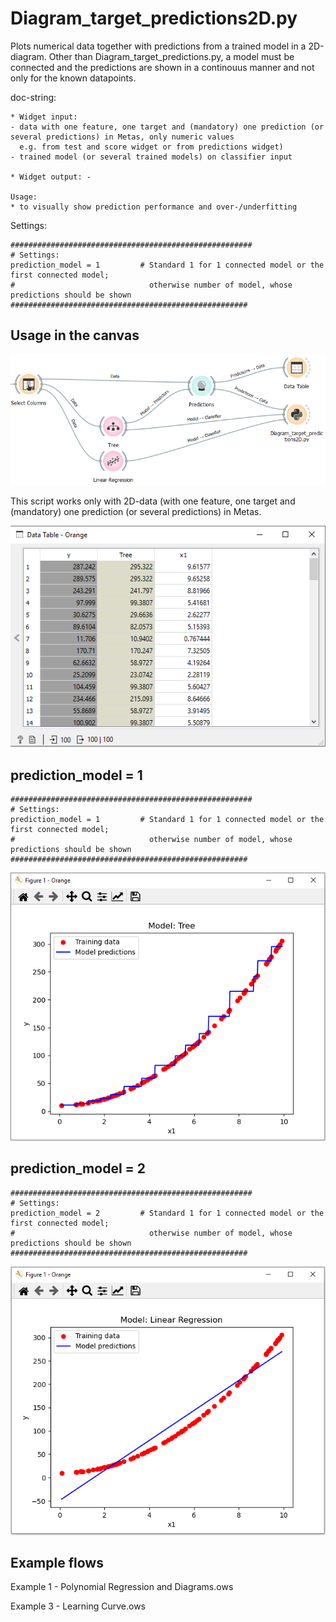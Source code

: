 # Diagram_target_predictions2D.py
Plots numerical data together with predictions from a trained model in a 2D-diagram. Other than Diagram_target_predictions.py, a model must be connected and the predictions are shown in a continouus manner and not only for the known datapoints.

doc-string:
```
* Widget input: 
- data with one feature, one target and (mandatory) one prediction (or several predictions) in Metas, only numeric values
  e.g. from test and score widget or from predictions widget)
- trained model (or several trained models) on classifier input

* Widget output: -

Usage:
* to visually show prediction performance and over-/underfitting
```

Settings:
```
######################################################
# Settings:
prediction_model = 1         # Standard 1 for 1 connected model or the first connected model; 
#                              otherwise number of model, whose predictions should be shown
#####################################################
```


## Usage in the canvas

![](images/dia_target_pred2D_01.png)

This script works only with 2D-data (with one feature, one target and (mandatory) one prediction (or several predictions) in Metas.

![](images/dia_target_pred2D_02.png)

## prediction_model = 1

```
######################################################
# Settings:
prediction_model = 1         # Standard 1 for 1 connected model or the first connected model; 
#                              otherwise number of model, whose predictions should be shown
#####################################################
```

![](images/dia_target_pred2D_03.png)

## prediction_model = 2

```
######################################################
# Settings:
prediction_model = 2         # Standard 1 for 1 connected model or the first connected model; 
#                              otherwise number of model, whose predictions should be shown
#####################################################
```

![](images/dia_target_pred2D_04.png)

## Example flows
Example 1 - Polynomial Regression and Diagrams.ows

Example 3 - Learning Curve.ows






